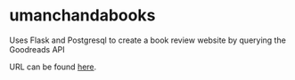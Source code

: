 # umanchandabooks
Uses Flask and Postgresql to create a book review website by querying the Goodreads API

URL can be found [here](https://umanchandabooks.herokuapp.com). 